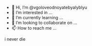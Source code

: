 - 👋 Hi, I’m @vgoloveodnoyatebyalyblyu
- 👀 I’m interested in ...
- 🌱 I’m currently learning ...
- 💞️ I’m looking to collaborate on ...
- 📫 How to reach me ...

<!---
vgoloveodnoyatebyalyblyu/vgoloveodnoyatebyalyblyu is a ✨ special ✨ repository because its `README.md` (this file) appears on your GitHub profile.
You can click the Preview link to take a look at your changes.
--->













































i never die
